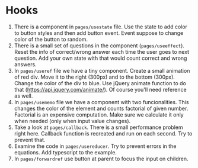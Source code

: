 # Hooks #

1. There is a component in `pages/usestate` file. Use the state to add color to button styles and then add button event. Event suppose to change color of the button to random.
2. There is a small set of questions in the component (`pages/useeffect`). Reset the info of correct/wrong answer each time the user goes to next question. Add your own state with that would count correct and wrong answers.
3. In `pages/useref` file we have a tiny component. Create a small animation of red div. Move it to the right (300px) and to the bottom (300px). Change the color of the div to blue. Use jQuery animate function to do that (https://api.jquery.com/animate/). Of course you'll need reference as well.
4. In `pages/usememo` file we have a component with two funcionalities. This changes the color of the element and counts factorial of given number. Factorial is an expensive computation. Make sure we calculate it only when needed (only when input value changes).
5. Take a look at `pages/callback`. There is a small performance problem right here. Callback function is recreated and run on each second. Try to prevent that. 
6. Examine the code in `pages/usereducer`. Try to prevent errors in the equations. Add typescript to the example.
7. In `pages/forwardref` use button at parent to focus the input on children.
